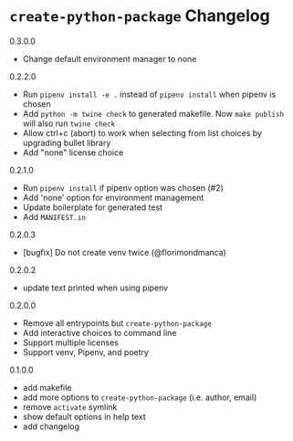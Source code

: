 # `create-python-package` Changelog

0.3.0.0
* Change default environment manager to none

0.2.2.0
* Run `pipenv install -e .` instead of `pipenv install` when pipenv is chosen
* Add `python -m twine check` to generated makefile. Now `make publish` will also run `twine check`
* Allow ctrl+c (abort) to work when selecting from list choices by upgrading bullet library
* Add "none" license choice

0.2.1.0
* Run `pipenv install` if pipenv option was chosen (#2)
* Add 'none' option for environment management
* Update boilerplate for generated test
* Add `MANIFEST.in`

0.2.0.3
* [bugfix] Do not create venv twice (@florimondmanca)

0.2.0.2
* update text printed when using pipenv

0.2.0.0
* Remove all entrypoints but `create-python-package`
* Add interactive choices to command line
* Support multiple licenses
* Support venv, Pipenv, and poetry

0.1.0.0
* add makefile
* add more options to `create-python-package` (i.e. author, email)
* remove `activate` symlink
* show default options in help text
* add changelog
